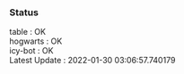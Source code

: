 ### Status


table : OK  
hogwarts : OK  
icy-bot : OK  
Latest Update : 2022-01-30 03:06:57.740179
